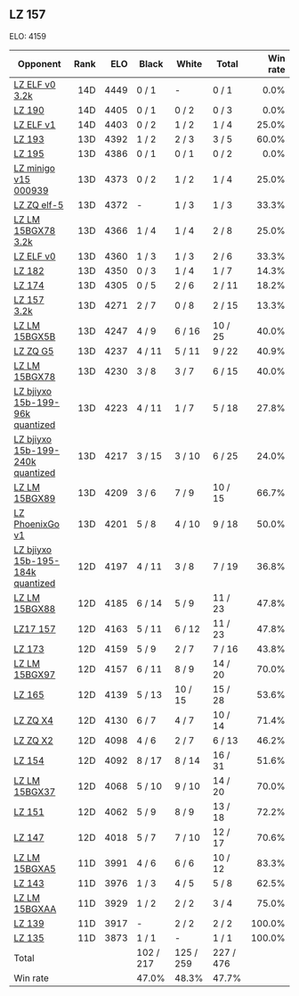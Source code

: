 ## LZ 157 ##

ELO: 4159

Opponent | Rank | ELO | Black | White | Total | Win rate
---------|-----:|----:|-------|-------|-------|-------:
[LZ ELF v0 3.2k](LZ%20ELF%20v0%203.2k.md) | 14D | 4449 | 0 / 1 | - | 0 / 1 | 0.0%
[LZ 190](LZ%20190.md) | 14D | 4405 | 0 / 1 | 0 / 2 | 0 / 3 | 0.0%
[LZ ELF v1](LZ%20ELF%20v1.md) | 14D | 4403 | 0 / 2 | 1 / 2 | 1 / 4 | 25.0%
[LZ 193](LZ%20193.md) | 13D | 4392 | 1 / 2 | 2 / 3 | 3 / 5 | 60.0%
[LZ 195](LZ%20195.md) | 13D | 4386 | 0 / 1 | 0 / 1 | 0 / 2 | 0.0%
[LZ minigo v15 000939](LZ%20minigo%20v15%20000939.md) | 13D | 4373 | 0 / 2 | 1 / 2 | 1 / 4 | 25.0%
[LZ ZQ elf-5](LZ%20ZQ%20elf-5.md) | 13D | 4372 | - | 1 / 3 | 1 / 3 | 33.3%
[LZ LM 15BGX78 3.2k](LZ%20LM%2015BGX78%203.2k.md) | 13D | 4366 | 1 / 4 | 1 / 4 | 2 / 8 | 25.0%
[LZ ELF v0](LZ%20ELF%20v0.md) | 13D | 4360 | 1 / 3 | 1 / 3 | 2 / 6 | 33.3%
[LZ 182](LZ%20182.md) | 13D | 4350 | 0 / 3 | 1 / 4 | 1 / 7 | 14.3%
[LZ 174](LZ%20174.md) | 13D | 4305 | 0 / 5 | 2 / 6 | 2 / 11 | 18.2%
[LZ 157 3.2k](LZ%20157%203.2k.md) | 13D | 4271 | 2 / 7 | 0 / 8 | 2 / 15 | 13.3%
[LZ LM 15BGX5B](LZ%20LM%2015BGX5B.md) | 13D | 4247 | 4 / 9 | 6 / 16 | 10 / 25 | 40.0%
[LZ ZQ G5](LZ%20ZQ%20G5.md) | 13D | 4237 | 4 / 11 | 5 / 11 | 9 / 22 | 40.9%
[LZ LM 15BGX78](LZ%20LM%2015BGX78.md) | 13D | 4230 | 3 / 8 | 3 / 7 | 6 / 15 | 40.0%
[LZ bjiyxo 15b-199-96k quantized](LZ%20bjiyxo%2015b-199-96k%20quantized.md) | 13D | 4223 | 4 / 11 | 1 / 7 | 5 / 18 | 27.8%
[LZ bjiyxo 15b-199-240k quantized](LZ%20bjiyxo%2015b-199-240k%20quantized.md) | 13D | 4217 | 3 / 15 | 3 / 10 | 6 / 25 | 24.0%
[LZ LM 15BGX89](LZ%20LM%2015BGX89.md) | 13D | 4209 | 3 / 6 | 7 / 9 | 10 / 15 | 66.7%
[LZ PhoenixGo v1](LZ%20PhoenixGo%20v1.md) | 13D | 4201 | 5 / 8 | 4 / 10 | 9 / 18 | 50.0%
[LZ bjiyxo 15b-195-184k quantized](LZ%20bjiyxo%2015b-195-184k%20quantized.md) | 12D | 4197 | 4 / 11 | 3 / 8 | 7 / 19 | 36.8%
[LZ LM 15BGX88](LZ%20LM%2015BGX88.md) | 12D | 4185 | 6 / 14 | 5 / 9 | 11 / 23 | 47.8%
[LZ17 157](LZ17%20157.md) | 12D | 4163 | 5 / 11 | 6 / 12 | 11 / 23 | 47.8%
[LZ 173](LZ%20173.md) | 12D | 4159 | 5 / 9 | 2 / 7 | 7 / 16 | 43.8%
[LZ LM 15BGX97](LZ%20LM%2015BGX97.md) | 12D | 4157 | 6 / 11 | 8 / 9 | 14 / 20 | 70.0%
[LZ 165](LZ%20165.md) | 12D | 4139 | 5 / 13 | 10 / 15 | 15 / 28 | 53.6%
[LZ ZQ X4](LZ%20ZQ%20X4.md) | 12D | 4130 | 6 / 7 | 4 / 7 | 10 / 14 | 71.4%
[LZ ZQ X2](LZ%20ZQ%20X2.md) | 12D | 4098 | 4 / 6 | 2 / 7 | 6 / 13 | 46.2%
[LZ 154](LZ%20154.md) | 12D | 4092 | 8 / 17 | 8 / 14 | 16 / 31 | 51.6%
[LZ LM 15BGX37](LZ%20LM%2015BGX37.md) | 12D | 4068 | 5 / 10 | 9 / 10 | 14 / 20 | 70.0%
[LZ 151](LZ%20151.md) | 12D | 4062 | 5 / 9 | 8 / 9 | 13 / 18 | 72.2%
[LZ 147](LZ%20147.md) | 12D | 4018 | 5 / 7 | 7 / 10 | 12 / 17 | 70.6%
[LZ LM 15BGXA5](LZ%20LM%2015BGXA5.md) | 11D | 3991 | 4 / 6 | 6 / 6 | 10 / 12 | 83.3%
[LZ 143](LZ%20143.md) | 11D | 3976 | 1 / 3 | 4 / 5 | 5 / 8 | 62.5%
[LZ LM 15BGXAA](LZ%20LM%2015BGXAA.md) | 11D | 3929 | 1 / 2 | 2 / 2 | 3 / 4 | 75.0%
[LZ 139](LZ%20139.md) | 11D | 3917 | - | 2 / 2 | 2 / 2 | 100.0%
[LZ 135](LZ%20135.md) | 11D | 3873 | 1 / 1 | - | 1 / 1 | 100.0%
Total | | | 102 / 217 | 125 / 259 | 227 / 476 | 
Win rate| | | 47.0% | 48.3% | 47.7% | 

